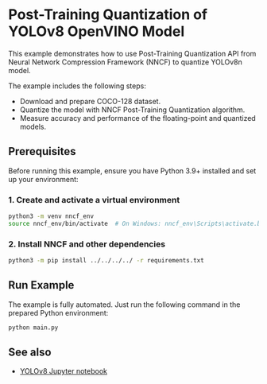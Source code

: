 # Post-Training Quantization of YOLOv8 OpenVINO Model

This example demonstrates how to use Post-Training Quantization API from Neural Network Compression Framework (NNCF) to quantize YOLOv8n model.

The example includes the following steps:

- Download and prepare COCO-128 dataset.
- Quantize the model with NNCF Post-Training Quantization algorithm.
- Measure accuracy and performance of the floating-point and quantized models.

## Prerequisites

Before running this example, ensure you have Python 3.9+ installed and set up your environment:

### 1. Create and activate a virtual environment

```bash
python3 -m venv nncf_env
source nncf_env/bin/activate  # On Windows: nncf_env\Scripts\activate.bat
```

### 2. Install NNCF and other dependencies

```bash
python3 -m pip install ../../../../ -r requirements.txt
```

## Run Example

The example is fully automated. Just run the following command in the prepared Python environment:

```bash
python main.py
```

## See also

- [YOLOv8 Jupyter notebook](https://github.com/openvinotoolkit/openvino_notebooks/tree/latest/notebooks/yolov8-optimization)
